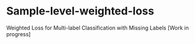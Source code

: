# Sample-level-weighted-loss
 Weighted Loss for Multi-label Classification with Missing Labels [Work in progress]
